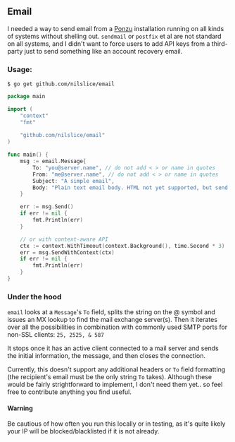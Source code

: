 ## Email

I needed a way to send email from a [Ponzu](https://ponzu-cms.org) installation 
running on all kinds of systems without shelling out. `sendmail` or `postfix` et 
al are not standard on all systems, and I didn't want to force users to add API 
keys from a third-party just to send something like an account recovery email. 

### Usage:
`$ go get github.com/nilslice/email`

```go
package main

import (
    "context"
    "fmt"
    
    "github.com/nilslice/email"
)

func main() {    
    msg := email.Message{
        To: "you@server.name", // do not add < > or name in quotes
        From: "me@server.name", // do not add < > or name in quotes
        Subject: "A simple email",
        Body: "Plain text email body. HTML not yet supported, but send a PR!",
    }

    err := msg.Send()
    if err != nil {
        fmt.Println(err)
    }

    // or with context-aware API
    ctx := context.WithTimeout(context.Background(), time.Second * 3)
    err = msg.SendWithContext(ctx)
    if err != nil {
        fmt.Println(err)
    }
}

```

### Under the hood
`email` looks at a `Message`'s `To` field, splits the string on the @ symbol and 
issues an MX lookup to find the mail exchange server(s). Then it iterates over 
all the possibilities in combination with commonly used SMTP ports for non-SSL
clients: `25, 2525, & 587`

It stops once it has an active client connected to a mail server and sends the
initial information, the message, and then closes the connection.

Currently, this doesn't support any additional headers or `To` field formatting
(the recipient's email must be the only string `To` takes). Although these would
be fairly strightforward to implement, I don't need them yet.. so feel free to 
contribute anything you find useful.

#### Warning
Be cautious of how often you run this locally or in testing, as it's quite 
likely your IP will be blocked/blacklisted if it is not already. 
